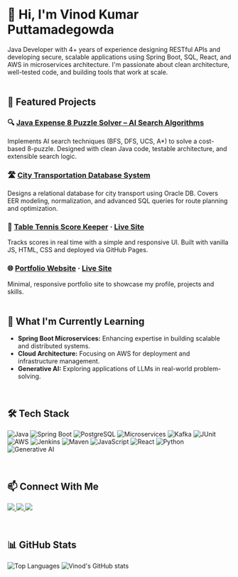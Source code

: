# 👋 Hi, I'm Vinod Kumar Puttamadegowda

Java Developer with 4+ years of experience designing RESTful APIs and developing secure, scalable applications using Spring Boot, SQL, React, and AWS in microservices architecture. I'm passionate about clean architecture, well-tested code, and building tools that work at scale.    
<br>

## 🚀 Featured Projects

### 🔍 [Java Expense 8 Puzzle Solver – AI Search Algorithms](https://github.com/vinodpgowda/Java-8-puzzle-solver-AI)
Implements AI search techniques (BFS, DFS, UCS, A*) to solve a cost-based 8-puzzle. Designed with clean Java code, testable architecture, and extensible search logic.

### 🛣️ [City Transportation Database System](https://github.com/harshitha-ravi/city-transportation-database-system)
Designs a relational database for city transport using Oracle DB. Covers EER modeling, normalization, and advanced SQL queries for route planning and optimization.

### 🏓 [Table Tennis Score Keeper](https://github.com/vinodpgowda/score-keeper) · [Live Site](https://vinodpgowda.github.io/score-keeper/)
Tracks scores in real time with a simple and responsive UI. Built with vanilla JS, HTML, CSS and deployed via GitHub Pages.

### 🌐 [Portfolio Website](https://github.com/vinodpgowda/portfolio-website) · [Live Site](https://vinodpgowda.github.io/portfolio/)
Minimal, responsive portfolio site to showcase my profile, projects and skills.  
<br>


## 🌱 What I'm Currently Learning
- **Spring Boot Microservices:** Enhancing expertise in building scalable and distributed systems.
- **Cloud Architecture:** Focusing on AWS for deployment and infrastructure management.
- **Generative AI:** Exploring applications of LLMs in real-world problem-solving.  
<br>

## 🛠️ Tech Stack

<p align="left">
  <img src="https://img.shields.io/badge/Java-007396?style=for-the-badge&logo=java&logoColor=white" alt="Java"/>
  <img src="https://img.shields.io/badge/Spring_Boot-6DB33F?style=for-the-badge&logo=spring-boot&logoColor=white" alt="Spring Boot"/>
  <img src="https://img.shields.io/badge/PostgreSQL-336791?style=for-the-badge&logo=postgresql&logoColor=white" alt="PostgreSQL"/>
  <img src="https://img.shields.io/badge/Microservices-FF6F00?style=for-the-badge&logo=stackshare&logoColor=white" alt="Microservices"/>
  <img src="https://img.shields.io/badge/Kafka-231F20?style=for-the-badge&logo=apache-kafka&logoColor=white" alt="Kafka"/>
  <img src="https://img.shields.io/badge/JUnit-25A162?style=for-the-badge&logo=junit5&logoColor=white" alt="JUnit"/>
  <img src="https://img.shields.io/badge/AWS-232F3E?style=for-the-badge&logo=amazonaws&logoColor=white" alt="AWS"/>
  <img src="https://img.shields.io/badge/Jenkins-D24939?style=for-the-badge&logo=jenkins&logoColor=white" alt="Jenkins"/>
  <img src="https://img.shields.io/badge/Maven-C71A36?style=for-the-badge&logo=apachemaven&logoColor=white" alt="Maven"/>
  <img src="https://img.shields.io/badge/JavaScript-F7DF1E?style=for-the-badge&logo=javascript&logoColor=black" alt="JavaScript"/>
  <img src="https://img.shields.io/badge/React-20232A?style=for-the-badge&logo=react&logoColor=61DAFB" alt="React"/>
  <img src="https://img.shields.io/badge/Python-3776AB?style=for-the-badge&logo=python&logoColor=white" alt="Python"/>
  <img src="https://img.shields.io/badge/Generative%20AI-000000?style=for-the-badge&logo=openai&logoColor=white" alt="Generative AI"/>
</p>
<br>

## 📫 Connect With Me

<p align="left">
  <a href="mailto:vinodkputtamadegowda@gmail.com">
    <img src="https://img.shields.io/badge/Email-D14836?style=for-the-badge&logo=gmail&logoColor=white"/>
  </a>
  <a href="https://www.linkedin.com/in/vinodpgowda">
    <img src="https://img.shields.io/badge/LinkedIn-0077B5?style=for-the-badge&logo=linkedin&logoColor=white"/>
  </a>
  <a href="https://github.com/vinodpgowda">
    <img src="https://img.shields.io/badge/GitHub-181717?style=for-the-badge&logo=github&logoColor=white"/>
  </a>
</p>
<br>

## 📊 GitHub Stats

![Top Languages](https://github-readme-stats.vercel.app/api/top-langs/?username=vinodpgowda&layout=compact&theme=radical)
![Vinod's GitHub stats](https://github-readme-stats.vercel.app/api?username=vinodpgowda&show_icons=true&theme=radical)
